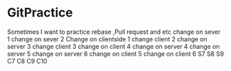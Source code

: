 # GitPractice
Sometimes I want to practice rebase ,Pull request and etc
change on sever  1
change on sever  2
Change on clientside 1
change client 2
change on server 3
change client 3
change on client 4
change on server 4
change on server 5
change on server 6
change on client 5
change on client 6
S7
S8
S9
C7
C8
C9
C10
